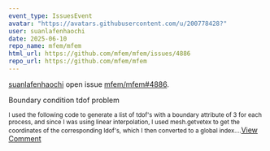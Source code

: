 ```yaml
---
event_type: IssuesEvent
avatar: "https://avatars.githubusercontent.com/u/200778428?"
user: suanlafenhaochi
date: 2025-06-10
repo_name: mfem/mfem
html_url: https://github.com/mfem/mfem/issues/4886
repo_url: https://github.com/mfem/mfem
---
```


<a href='https://github.com/suanlafenhaochi' target='_blank'>suanlafenhaochi</a> open issue <a href='https://github.com/mfem/mfem/issues/4886' target='_blank'>mfem/mfem#4886</a>.

<p>Boundary condition tdof problem</p><small>I used the following code to generate a list of tdof's with a boundary attribute of 3 for each process, and since I was using linear interpolation, I used mesh.getvetex to get the coordinates of the corresponding ldof's, which I then converted to a global index....</small><a href='https://github.com/mfem/mfem/issues/4886' target='_blank'>View Comment</a>